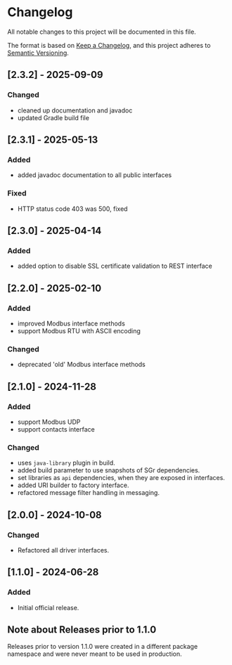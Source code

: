 # Changelog

All notable changes to this project will be documented in this file.

The format is based on [Keep a Changelog](https://keepachangelog.com/en/1.1.0/),
and this project adheres to [Semantic Versioning](https://semver.org/spec/v2.0.0.html).

## [2.3.2] - 2025-09-09

### Changed

- cleaned up documentation and javadoc
- updated Gradle build file


## [2.3.1] - 2025-05-13

### Added

- added javadoc documentation to all public interfaces

### Fixed

- HTTP status code 403 was 500, fixed


## [2.3.0] - 2025-04-14

### Added

- added option to disable SSL certificate validation to REST interface


## [2.2.0] - 2025-02-10

### Added

- improved Modbus interface methods
- support Modbus RTU with ASCII encoding

### Changed

- deprecated 'old' Modbus interface methods


## [2.1.0] - 2024-11-28

### Added

- support Modbus UDP
- support contacts interface

### Changed

- uses `java-library` plugin in build.
- added build parameter to use snapshots of SGr dependencies.
- set libraries as `api` dependencies, when they are exposed in interfaces.
- added URI builder to factory interface.
- refactored message filter handling in messaging.


## [2.0.0] - 2024-10-08

### Changed

- Refactored all driver interfaces.


## [1.1.0] - 2024-06-28

### Added

- Initial official release.


## Note about Releases prior to 1.1.0

Releases prior to version 1.1.0 were created in a different package namespace
and were never meant to be used in production.
